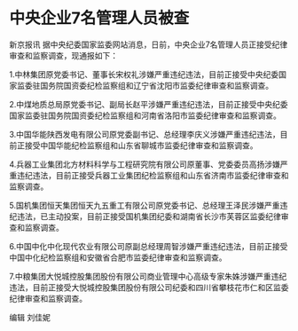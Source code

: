 # 中央企业7名管理人员被查

新京报讯 据中央纪委国家监委网站消息，日前，中央企业7名管理人员正接受纪律审查和监察调查，现通报如下：

1.中林集团原党委书记、董事长宋权礼涉嫌严重违纪违法，目前正接受中央纪委国家监委驻国务院国资委纪检监察组和辽宁省沈阳市监委纪律审查和监察调查。

2.中煤地质总局原党委书记、副局长赵平涉嫌严重违纪违法，目前正接受中央纪委国家监委驻国务院国资委纪检监察组和河南省洛阳市监委纪律审查和监察调查。

3.中国华能陕西发电有限公司原党委副书记、总经理李庆义涉嫌严重违纪违法，目前正接受中国华能纪检监察组和山东省聊城市监委纪律审查和监察调查。

4.兵器工业集团北方材料科学与工程研究院有限公司原董事、党委委员高扬涉嫌严重违纪违法，目前正接受兵器工业集团纪检监察组和山东省济南市监委纪律审查和监察调查。

5.国机集团恒天集团恒天九五重工有限公司原党委书记、总经理王泽民涉嫌严重违纪违法，已主动投案，目前正接受国机集团纪委和湖南省长沙市芙蓉区监委纪律审查和监察调查。

6.中国中化中化现代农业有限公司原副总经理周智涉嫌严重违纪违法，目前正接受中国中化纪检监察组和安徽省合肥市监委纪律审查和监察调查。

7.中粮集团大悦城控股集团股份有限公司商业管理中心高级专家朱姝涉嫌严重违纪违法，目前正接受大悦城控股集团股份有限公司纪委和四川省攀枝花市仁和区监委纪律审查和监察调查。

编辑 刘佳妮

